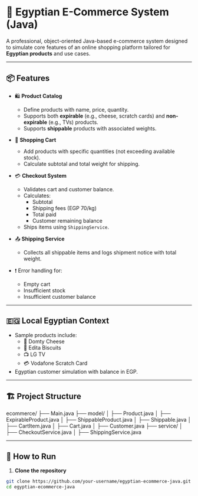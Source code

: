 # 🛒 Egyptian E-Commerce System (Java)

A professional, object-oriented Java-based e-commerce system designed to simulate core features of an online shopping platform tailored for **Egyptian products** and use cases.

---

## 📦 Features

- 🛍️ **Product Catalog**
  - Define products with name, price, quantity.
  - Supports both **expirable** (e.g., cheese, scratch cards) and **non-expirable** (e.g., TVs) products.
  - Supports **shippable** products with associated weights.

- 🛒 **Shopping Cart**
  - Add products with specific quantities (not exceeding available stock).
  - Calculate subtotal and total weight for shipping.

- 💳 **Checkout System**
  - Validates cart and customer balance.
  - Calculates:
    - Subtotal
    - Shipping fees (EGP 70/kg)
    - Total paid
    - Customer remaining balance
  - Ships items using `ShippingService`.

- 📤 **Shipping Service**
  - Collects all shippable items and logs shipment notice with total weight.

- ❗ Error handling for:
  - Empty cart
  - Insufficient stock
  - Insufficient customer balance

---

## 🇪🇬 Local Egyptian Context

- Sample products include:
  - 🧀 Domty Cheese
  - 🍪 Edita Biscuits
  - 📺 LG TV
  - 💳 Vodafone Scratch Card
- Egyptian customer simulation with balance in EGP.

---

## 🏗️ Project Structure
ecommerce/
├── Main.java
├── model/
│ ├── Product.java
│ ├── ExpirableProduct.java
│ ├── ShippableProduct.java
│ ├── Shippable.java
│ ├── CartItem.java
│ ├── Cart.java
│ ├── Customer.java
├── service/
│ ├── CheckoutService.java
│ ├── ShippingService.java

---

## 🚀 How to Run

1. **Clone the repository**

```bash
git clone https://github.com/your-username/egyptian-ecommerce-java.git
cd egyptian-ecommerce-java

